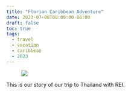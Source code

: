 ```yaml
--- 
title: "Florian Caribbean Adventure" 
date: 2023-07-08T00:00:00-06:00 
draft: false 
toc: true
tags: 
  - travel 
  - vacation 
  - caribbean 
  - 2023 
--- 
```


<figure>
  <img class="lg-object lg-image" src="https://static.bobflorian.com/thailand/day4/6.jpg">
</figure>

This is our story of our trip to Thailand with REI.

<br><br>